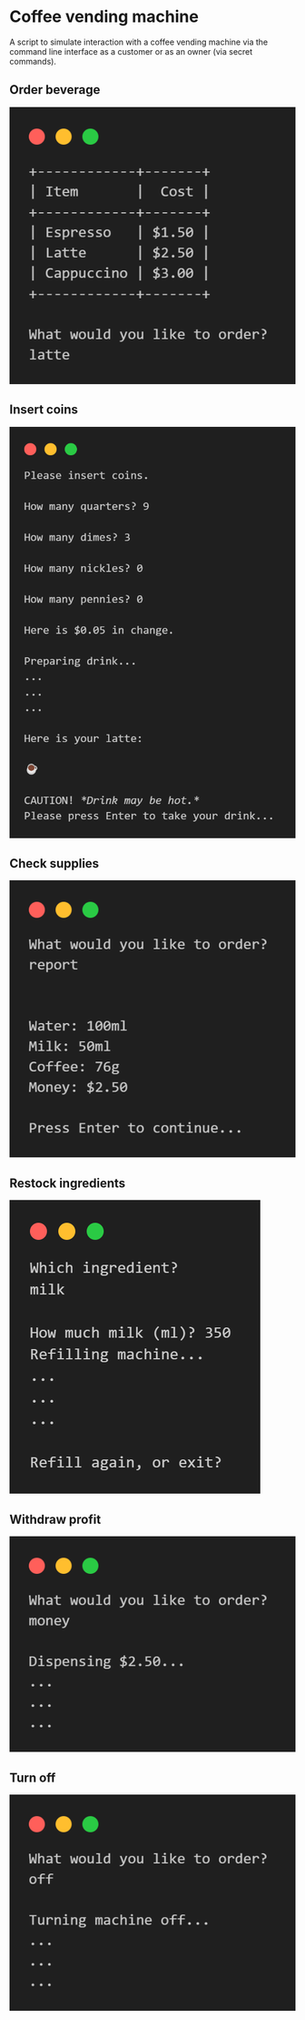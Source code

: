 # Coffee vending machine

A script to simulate interaction with a coffee vending machine via the command line interface as a customer or as an owner (via secret commands).

## Order beverage

![](README_Images/order_drink.png)

## Insert coins

![](README_Images/insert_coins.png)

## Check supplies

![](README_Images/generate_report.png)

## Restock ingredients

![](README_Images/refill_ingredients.png)

## Withdraw profit

![](README_Images/withdraw_money.png)

## Turn off

![](README_Images/turn_off.png)